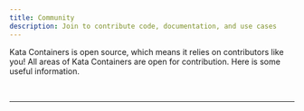 ```yaml
---
title: Community
description: Join to contribute code, documentation, and use cases
---
```


Kata Containers is open source, which means it relies on contributors like you! All areas of Kata Containers are open for contribution. Here is some useful information.

<br>





---
